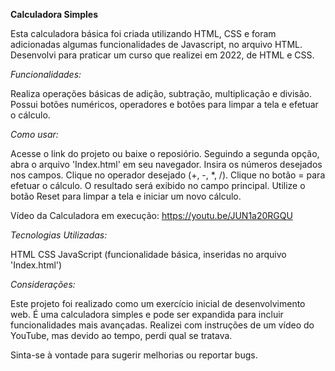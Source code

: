 **Calculadora Simples**

Esta calculadora básica foi criada utilizando HTML, CSS e foram adicionadas algumas funcionalidades de Javascript, no arquivo HTML. Desenvolvi para praticar um curso que realizei em 2022, de HTML e CSS.

*Funcionalidades:*

Realiza operações básicas de adição, subtração, multiplicação e divisão.
Possui botões numéricos, operadores e botões para limpar a tela e efetuar o cálculo.

*Como usar:*

Acesse o link do projeto ou baixe o reposiório. Seguindo a segunda opção, abra o arquivo 'Index.html' em seu navegador.
Insira os números desejados nos campos.
Clique no operador desejado (+, -, *, /).
Clique no botão = para efetuar o cálculo.
O resultado será exibido no campo principal.
Utilize o botão Reset para limpar a tela e iniciar um novo cálculo.


Vídeo da Calculadora em execução: https://youtu.be/JUN1a20RGQU


*Tecnologias Utilizadas:*

HTML
CSS
JavaScript (funcionalidade básica, inseridas no arquivo 'Index.html')


*Considerações:*

Este projeto foi realizado como um exercício inicial de desenvolvimento web. É uma calculadora simples e pode ser expandida para incluir funcionalidades mais avançadas. 
Realizei com instruções de um vídeo do YouTube, mas devido ao tempo, perdi qual se tratava.

Sinta-se à vontade para sugerir melhorias ou reportar bugs.


